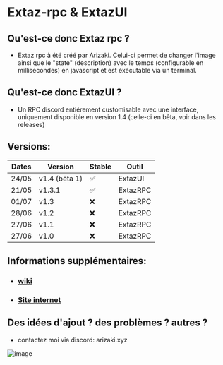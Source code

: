# Extaz-rpc & ExtazUI
## Qu'est-ce donc Extaz rpc ?
- Extaz rpc à été créé par Arizaki. Celui-ci permet de changer l'image ainsi que le "state" (description) avec le temps (configurable en millisecondes) en javascript et est éxécutable via un terminal.

## Qu'est-ce donc ExtazUI ?
- Un RPC discord entiérement customisable avec une interface, uniquement disponible en version 1.4 (celle-ci en bêta, voir dans les releases)

## Versions:

| Dates   |     Version        |       Stable      |       Outil       |
| ------- | ------------------ | ----------------- | ----------------- |
| 24/05   |      v1.4 (bêta 1) | :white_check_mark:|      ExtazUI      |
| 21/05   |      v1.3.1        | :white_check_mark:|      ExtazRPC     |
| 01/07   |      v1.3          |         :x:       |      ExtazRPC     |
| 28/06   |      v1.2          |         :x:       |      ExtazRPC     |
| 27/06   |      v1.1          |         :x:       |      ExtazRPC     |
| 27/06   |      v1.0          |         :x:       |      ExtazRPC     |

## Informations supplémentaires: 

- ### [wiki](https://extaz.gitbook.io/extaz/)
- ### [Site internet](https://extaz.netlify.app/)

## Des idées d'ajout ? des problèmes ? autres ?
- contactez moi via discord: arizaki.xyz

![image](https://github.com/Az-png/Extaz-rpc/assets/79724270/2e5dd837-9d9e-4aba-8378-400eab37bd5c)
